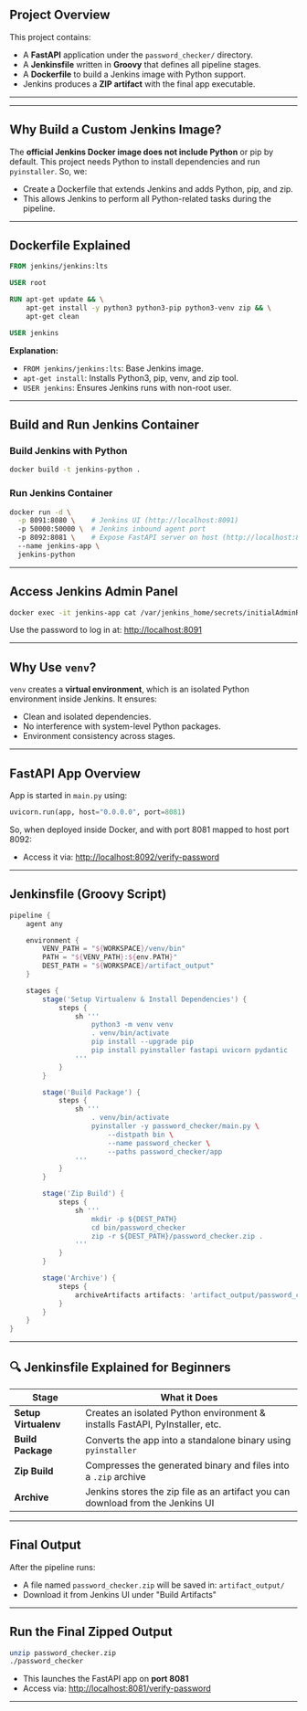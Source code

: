 ##  Project Overview

This project contains:

* A **FastAPI** application under the `password_checker/` directory.
* A **Jenkinsfile** written in **Groovy** that defines all pipeline stages.
* A **Dockerfile** to build a Jenkins image with Python support.
* Jenkins produces a **ZIP artifact** with the final app executable.

---


---

##  Why Build a Custom Jenkins Image?

The **official Jenkins Docker image does not include Python** or pip by default. This project needs Python to install dependencies and run `pyinstaller`. So, we:

* Create a Dockerfile that extends Jenkins and adds Python, pip, and zip.
* This allows Jenkins to perform all Python-related tasks during the pipeline.

---

##  Dockerfile Explained

```dockerfile
FROM jenkins/jenkins:lts

USER root

RUN apt-get update && \
    apt-get install -y python3 python3-pip python3-venv zip && \
    apt-get clean

USER jenkins
```

**Explanation:**

* `FROM jenkins/jenkins:lts`: Base Jenkins image.
* `apt-get install`: Installs Python3, pip, venv, and zip tool.
* `USER jenkins`: Ensures Jenkins runs with non-root user.

---

## Build and Run Jenkins Container

###  Build Jenkins with Python

```bash
docker build -t jenkins-python .
```

###  Run Jenkins Container

```bash
docker run -d \
  -p 8091:8080 \	# Jenkins UI (http://localhost:8091)
  -p 50000:50000 \	# Jenkins inbound agent port
  -p 8092:8081 \	# Expose FastAPI server on host (http://localhost:8092)
  --name jenkins-app \
  jenkins-python
```

---

##  Access Jenkins Admin Panel

```bash
docker exec -it jenkins-app cat /var/jenkins_home/secrets/initialAdminPassword
```

Use the password to log in at: [http://localhost:8091](http://localhost:8091)

---

##  Why Use `venv`?

`venv` creates a **virtual environment**, which is an isolated Python environment inside Jenkins. It ensures:

* Clean and isolated dependencies.
* No interference with system-level Python packages.
* Environment consistency across stages.

---

##  FastAPI App Overview

App is started in `main.py` using:

```python
uvicorn.run(app, host="0.0.0.0", port=8081)
```

So, when deployed inside Docker, and with port 8081 mapped to host port 8092:

*  Access it via: [http://localhost:8092/verify-password](http://localhost:8092/verify-password)

---

## Jenkinsfile (Groovy Script)

```groovy
pipeline {
    agent any

    environment {
        VENV_PATH = "${WORKSPACE}/venv/bin"
        PATH = "${VENV_PATH}:${env.PATH}"
        DEST_PATH = "${WORKSPACE}/artifact_output"
    }

    stages {
        stage('Setup Virtualenv & Install Dependencies') {
            steps {
                sh '''
                    python3 -m venv venv
                    . venv/bin/activate
                    pip install --upgrade pip
                    pip install pyinstaller fastapi uvicorn pydantic
                '''
            }
        }

        stage('Build Package') {
            steps {
                sh '''
                    . venv/bin/activate
                    pyinstaller -y password_checker/main.py \
                        --distpath bin \
                        --name password_checker \
                        --paths password_checker/app
                '''
            }
        }

        stage('Zip Build') {
            steps {
                sh '''
                    mkdir -p ${DEST_PATH}
                    cd bin/password_checker
                    zip -r ${DEST_PATH}/password_checker.zip .
                '''
            }
        }

        stage('Archive') {
            steps {
                archiveArtifacts artifacts: 'artifact_output/password_checker.zip', allowEmptyArchive: false
            }
        }
    }
}
```

---

## 🔍 Jenkinsfile Explained for Beginners

| Stage                | What it Does                                                                    |
| -------------------- | ------------------------------------------------------------------------------- |
| **Setup Virtualenv** | Creates an isolated Python environment & installs FastAPI, PyInstaller, etc.    |
| **Build Package**    | Converts the app into a standalone binary using `pyinstaller`                   |
| **Zip Build**        | Compresses the generated binary and files into a `.zip` archive                 |
| **Archive**          | Jenkins stores the zip file as an artifact you can download from the Jenkins UI |

---

## Final Output

After the pipeline runs:

* A file named `password_checker.zip` will be saved in: `artifact_output/`
* Download it from Jenkins UI under "Build Artifacts"

---

##  Run the Final Zipped Output

```bash
unzip password_checker.zip
./password_checker
```

* This launches the FastAPI app on **port 8081**
* Access via: [http://localhost:8081/verify-password](http://localhost:8081/verify-password)

---


